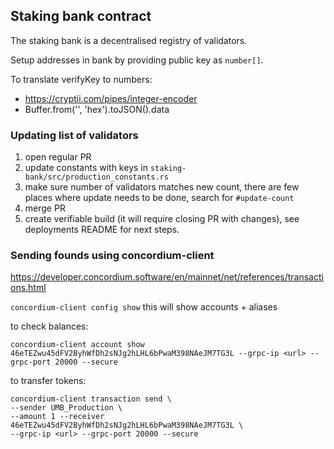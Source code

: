 ## Staking bank contract

The staking bank is a decentralised registry of validators.

Setup addresses in bank by providing public key as `number[]`.

To translate verifyKey to numbers:

- https://cryptii.com/pipes/integer-encoder
- Buffer.from('<verifyKey>', 'hex').toJSON().data

### Updating list of validators

1. open regular PR
2. update constants with keys in `staking-bank/src/production_constants.rs`
3. make sure number of validators matches new count, there are few places where update needs to be done, search
   for `#update-count`
4. merge PR
5. create verifiable build (it will require closing PR with changes), see deployments README for next steps.

### Sending founds using concordium-client

https://developer.concordium.software/en/mainnet/net/references/transactions.html

`concordium-client config show` this will show accounts + aliases

to check balances:
```
concordium-client account show 46eTEZwu45dFV2ByhWfDh2sNJg2hLHL6bPwaM398NAeJM7TG3L --grpc-ip <url> --grpc-port 20000 --secure
```


to transfer tokens:

```shell
concordium-client transaction send \
--sender UMB_Production \
--amount 1 --receiver 46eTEZwu45dFV2ByhWfDh2sNJg2hLHL6bPwaM398NAeJM7TG3L \
--grpc-ip <url> --grpc-port 20000 --secure
```
